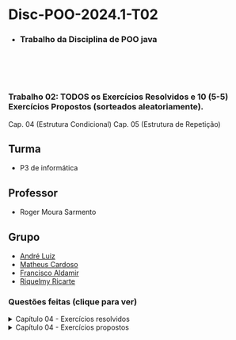 # Disc-POO-2024.1-T02
* <h3>Trabalho da Disciplina de POO java<h3>
<br>
<br>

# <h3> Trabalho 02: TODOS os Exercícios Resolvidos  e 10 (5-5) Exercícios Propostos (sorteados aleatoriamente).
Cap. 04 (Estrutura Condicional) 
Cap. 05 (Estrutura de Repetição) 
<br>

 ## Turma
  - P3 de informática

  ## Professor
  - Roger Moura Sarmento

  ## Grupo
  - [André Luiz](https://github.com/Andre-Luiz-lopes)
  - [Matheus Cardoso](https://github.com/matheusct27)
  - [Francisco Aldamir](https://github.com/)
  - [Riquelmy Ricarte](https://github.com/Riquelmy77)
 
 ### Questões feitas (clique para ver)
<details>
  <summary>Capítulo 04 - Exercícios resolvidos</summary>

|Questão|Enunciado|
|-------|---------|
|01|A nota final de um estudante é calculada a partir de três notas atribuídas, respectivamente, a um trabalho de laboratório, a uma avaliação semestral e a um exame final. A média das três notas mencionadas obedece aos pesos a seguir: Faça um programa que receba as três notas, calcule e mostre a média ponderada e o conceito que segue a tabela:|
|02|Faça um programa que receba três notas de um aluno, calcule e mostre a média aritmética e a mensagem
constante na tabela a seguir. Aos alunos que ficaram para exame, calcule e mostre a nota que deverão
tirar para serem aprovados, considerando que a média exigida é 6,0.|
|03|Faça um programa que receba dois números e mostre o maior.|
|04|Faça um programa que receba três números e mostre-os em ordem crescente. Suponha que o usuário
digitará três números diferentes.|
|05|Faça um programa que receba três números obrigatoriamente em ordem crescente e um quarto número que não siga essa regra. Mostre, em seguida, os quatro números em ordem decrescente. Suponha que o usuário digitará quatro números diferentes.|
|06|Faça um programa que receba um número inteiro e verifique se é par ou ímpar.|
|07|Faça um programa que receba quatro valores: I, A, B e C. Desses valores, I é inteiro e positivo, A, B e
C são reais. Escreva os números A, B e C obedecendo à tabela a seguir.
Suponha que o valor digitado para I seja sempre um valor válido, ou seja, 1, 2 ou 3, e que os números
digitados sejam diferentes um do outro.|
|08|Faça um programa que mostre o menu de opções a seguir, receba a opção do usuário e os dados neces-
sários para executar cada operação.|
|09|Faça um programa que mostre a data e a hora do sistema nos seguintes formatos: DD/MM/AAAA mês por extenso e hora:minuto.|
|10|Faça um programa que determine a data cronologicamente maior entre duas datas fornecidas pelo
usuário. Cada data deve ser composta por três valores inteiros, em que o primeiro representa o dia, o
segundo, o mês e o terceiro, o ano.|
|11|Faça um programa que determine a data cronologicamente maior entre duas datas fornecidas pelo
usuário. Cada data deve ser composta por três valores inteiros, em que o primeiro representa o dia, o
segundo, o mês e o terceiro, o ano.|
|12|Faça um programa que determine a data cronologicamente maior entre duas datas fornecidas pelo
usuário. Cada data deve ser composta por três valores inteiros, em que o primeiro representa o dia, o
segundo, o mês e o terceiro, o ano.|
|13|Faça um programa que determine a data cronologicamente maior entre duas datas fornecidas pelo
usuário. Cada data deve ser composta por três valores inteiros, em que o primeiro representa o dia, o
segundo, o mês e o terceiro, o ano.|
|14|Faça um programa que determine a data cronologicamente maior entre duas datas fornecidas pelo
usuário. Cada data deve ser composta por três valores inteiros, em que o primeiro representa o dia, o
segundo, o mês e o terceiro, o ano.|
|15|Faça um programa que determine a data cronologicamente maior entre duas datas fornecidas pelo
usuário. Cada data deve ser composta por três valores inteiros, em que o primeiro representa o dia, o
segundo, o mês e o terceiro, o ano.|
|16|Faça um programa que determine a data cronologicamente maior entre duas datas fornecidas pelo
usuário. Cada data deve ser composta por três valores inteiros, em que o primeiro representa o dia, o
segundo, o mês e o terceiro, o ano.|
|17|Faça um programa que determine a data cronologicamente maior entre duas datas fornecidas pelo
usuário. Cada data deve ser composta por três valores inteiros, em que o primeiro representa o dia, o
segundo, o mês e o terceiro, o ano.|
|18|Faça um programa que determine a data cronologicamente maior entre duas datas fornecidas pelo
usuário. Cada data deve ser composta por três valores inteiros, em que o primeiro representa o dia, o
segundo, o mês e o terceiro, o ano.|
|19|Faça um programa que determine a data cronologicamente maior entre duas datas fornecidas pelo
usuário. Cada data deve ser composta por três valores inteiros, em que o primeiro representa o dia, o
segundo, o mês e o terceiro, o ano.|
|20|Faça um programa que receba: O código de um produto comprado, supondo que a digitação do código do produto seja sempre
válida, isto é, um número inteiro entre 1 e 10; O peso do produto em quilos; O código do país de origem, supondo que a digitação do código seja sempre válida, isto é, um nú-
mero inteiro entre 1 e 3.|
|21|Faça um programa que receba: o código do estado de origem da carga de um caminhão, supondo que a digitação do código do
estado seja sempre válida, isto é, um número inteiro entre 1 e 5; o peso da carga do caminhão em toneladas; o código da carga, supondo que a digitação do código seja sempre válida, isto é, um número inteiro
entre 10 e 40.|
|22|Faça um programa que receba o salário base e o tempo de serviço de um funcionário. Calcule e mostre:|
|23|Faça um programa que receba o valor do salário mínimo, o turno de trabalho (M — matutino; V vespertino; ou N — noturno), a categoria (O — operário; G — gerente) e o número de horas trabalhadas no mês de um funcionário. Suponha a digitação apenas de dados válidos e, quando houver digitação de letras, utilize maiúsculas. Calcule e mostre:|
|24|Faça um programa que receba o preço, o tipo (A — alimentação; L — limpeza; e V — vestuário) e a refrigeração (S — produto que necessita de refrigeração; e N — produto que não necessita de refrigeração) de um produto. Suponha que haverá apenas a digitação de dados válidos e, quando houver digitação de letras, utilize maiúsculas. Calcule e mostre:|
|25|Faça um programa que receba a medida de um ângulo em graus. Calcule e mostre o quadrante em que
se localiza esse ângulo. Considere os quadrantes da trigonometria e, para ângulos maiores que 360o ou
menores que −360o, reduzi-los, mostrando também o número de voltas e o sentido da volta (horário
ou anti-horário).|



</details>

<details>
  <summary>Capítulo 04 - Exercícios propostos</summary>

|Questão|Enunciado|
|-------|---------|

</details>
